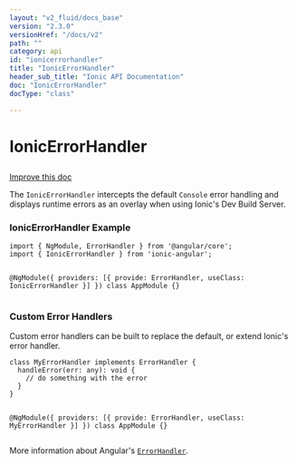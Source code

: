 ```yaml
---
layout: "v2_fluid/docs_base"
version: "2.3.0"
versionHref: "/docs/v2"
path: ""
category: api
id: "ionicerrorhandler"
title: "IonicErrorHandler"
header_sub_title: "Ionic API Documentation"
doc: "IonicErrorHandler"
docType: "class"

---
```










<h1 class="api-title">
<a class="anchor" name="ionic-error-handler" href="#ionic-error-handler"></a>

IonicErrorHandler





</h1>

<a class="improve-v2-docs" href="http://github.com/driftyco/ionic/edit/master//src/util/ionic-error-handler.ts#L0">
Improve this doc
</a>






<p>The <code>IonicErrorHandler</code> intercepts the default <code>Console</code> error handling
and displays runtime errors as an overlay when using Ionic&#39;s Dev Build Server.</p>
<h3 id="ionicerrorhandler-example">IonicErrorHandler Example</h3>
<pre><code class="lang-typescript">import { NgModule, ErrorHandler } from &#39;@angular/core&#39;;
import { IonicErrorHandler } from &#39;ionic-angular&#39;;

@NgModule({
  providers: [{ provide: ErrorHandler, useClass: IonicErrorHandler }]
})
class AppModule {}
</code></pre>
<h3 id="custom-error-handlers">Custom Error Handlers</h3>
<p>Custom error handlers can be built to replace the default, or extend Ionic&#39;s
error handler.</p>
<pre><code class="lang-typescript">class MyErrorHandler implements ErrorHandler {
  handleError(err: any): void {
    // do something with the error
  }
}

@NgModule({
  providers: [{ provide: ErrorHandler, useClass: MyErrorHandler }]
})
class AppModule {}
</code></pre>
<p>More information about Angular&#39;s <a href="https://angular.io/docs/ts/latest/api/core/index/ErrorHandler-class.html"><code>ErrorHandler</code></a>.</p>




<!-- @usage tag -->


<!-- @property tags -->



<!-- instance methods on the class -->




<!-- related link --><!-- end content block -->


<!-- end body block -->

